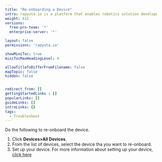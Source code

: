 ```yaml
---
title: "Re-onboarding a Device"
intro: rapyuta.io is a platform that enables robotics solution development by providing the necessary software infrastructure and facilitating the interaction between multiple stakeholders who contribute to the solution development.
weight: 612
versions:
  free-pro-team: '*'
  enterprise-server: '*'

layout: false
permissions: 'rapyuta.io'

showMiniToc: true
miniTocMaxHeadingLevel: 4

allowTitleToDifferFromFilename: false
mapTopic: false
hidden: false


redirect_from: []
gettingStartedLinks : []
popularLinks: []
guideLinks: []
introLinks: {}
tags:
  - Troubleshoot
---
```


Do the following to re-onboard the device.

 1. Click **Devices>All Devices**.
 2. From the list of devices, select the device tha you want to re-onboard.
 3. Set up your device. For more information about setting up your device, [click here](/3_how-tos/32_device-management/321_onboarding-a-device/#setting-up-your-device)
 
